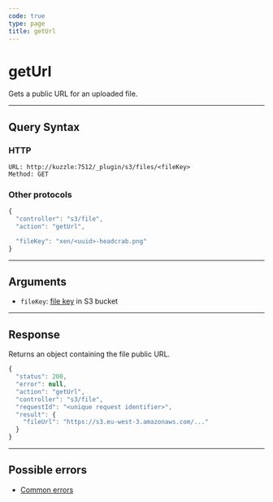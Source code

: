 ```yaml
---
code: true
type: page
title: getUrl
---
```


# getUrl

Gets a public URL for an uploaded file.

---

## Query Syntax

### HTTP

```http
URL: http://kuzzle:7512/_plugin/s3/files/<fileKey>
Method: GET
```

### Other protocols

```js
{
  "controller": "s3/file",
  "action": "getUrl",

  "fileKey": "xen/<uuid>-headcrab.png"
}
```

---

## Arguments

- `fileKey`: [file key](https://docs.aws.amazon.com/AmazonS3/latest/dev/UsingMetadata.html#object-keys) in S3 bucket

---

## Response

Returns an object containing the file public URL.

```js
{
  "status": 200,
  "error": null,
  "action": "getUrl",
  "controller": "s3/file",
  "requestId": "<unique request identifier>",
  "result": {
    "fileUrl": "https://s3.eu-west-3.amazonaws.com/..." 
  }
}
```

---

## Possible errors

- [Common errors](/core/1/api/essentials/errors/#common-errors)
